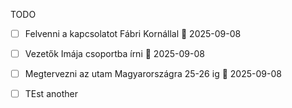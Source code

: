 
TODO
- [ ] Felvenni a kapcsolatot Fábri Kornállal 📅 2025-09-08 
- [ ] Vezetők Imája csoportba írni 📅 2025-09-08 
- [ ] Megtervezni az utam Magyarországra 25-26 ig 📅 2025-09-08 
- [ ] TEst another





